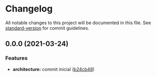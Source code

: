 # Changelog

All notable changes to this project will be documented in this file. See [standard-version](https://github.com/conventional-changelog/standard-version) for commit guidelines.

## 0.0.0 (2021-03-24)


### Features

* **architecture:** commit inicial ([b24cb48](https://github.com/ricardorinco/playground-app/commits/b24cb489126eda0ef4034384a2dc21979b9eb7c0))
